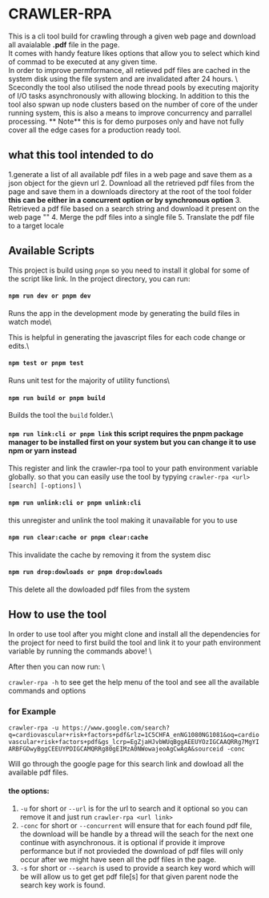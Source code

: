 # CRAWLER-RPA
This is a cli tool build for crawling through a given web page and download all avaialable **.pdf** file in the page.\
It comes with handy feature likes options that allow you to select which kind of commad to be executed at any given time.\
In order to improve permformance, all retieved pdf files are cached in the system disk using the file system and are invalidated after 24 hours. \ 
Scecondly the tool also utilised the node thread pools by executing majority of I/O tasks asynchronously with allowing blocking. In addition to this the tool also spwan up node clusters based on the number of core of the under running system, this is also a means to improve concurrency and parrallel processing. ** Note** this is for demo purposes only and have not fully cover all the edge cases for a production ready tool.

## what this tool intended to do
1.generate a list of all available pdf files in a web page and save them as a json object for the gievn url
2. Download all the retrieved pdf files from the page and save them in a downloads directory at the root of the tool folder **this can be either in a concurrent option or by synchronous option<default>**
3. Retrieved a pdf file based on a search string and download it present on the web page "<working but need improvement to covered some edge cases>"
4. Merge the pdf files into a single file 
5. Translate the pdf file to a target locale<in progress> 


## Available Scripts

This project is build using `pnpm` so you need to install it global for some of the script like link. In the project directory, you can run:

#### `npm run dev or pnpm dev`

Runs the app in the development mode by generating the build files in watch mode\

This is helpful in generating the javascript files for each code change or edits.\


#### `npm test or pnpm test`

Runs unit test for the majority of utility functions\

#### `npm run build or pnpm build`

Builds the tool the `build` folder.\


#### `npm run link:cli or pnpm link` this script requires the pnpm package manager to be installed first on your system but you can change it to use npm or yarn instead
This register and link the crawler-rpa tool to your path environment variable globally. so that you can easily use the tool by typying `crawler-rpa <url> [search] [-options]` \

#### `npm run unlink:cli or pnpm unlink:cli`
this unregister and unlink the tool making it unavailable for you to use

#### `npm run clear:cache or pnpm clear:cache` 
This invalidate the cache by removing it from the system disc

#### `npm run drop:dowloads or pnpm drop:dowloads`

This delete all the dowloaded pdf files from the system

## How to use the tool

In order to use tool after you might clone and install all the dependencies for the project for need to first build the tool and link it to your path environment variable by running the commands above! \

After then you can now run: \

`crawler-rpa -h` to see get the help menu of the tool and see all the available commands and options

### for Example

`crawler-rpa -u https://www.google.com/search?q=cardiovascular+risk+factors+pdf&rlz=1C5CHFA_enNG1080NG1081&oq=cardiovascular+risk+factors+pdf&gs_lcrp=EgZjaHJvbWUqBggAEEUYOzIGCAAQRRg7MgYIARBFGDwyBggCEEUYPDIGCAMQRRg80gEIMzA0NWowajeoAgCwAgA&sourceid -conc`

Will go through the google page for this search link and dowload all the available pdf files.

#### the options:
1. `-u` for short or `--url` is for the url to search and it optional so you can remove it and just run `crawler-rpa <url link>`
2. `-conc` for short or `--concurrent` will ensure that for each found pdf file, the download will be handle by a thread will the seach for the next one continue with asynchronous. it is optional if provide it improve performance but if not provieded the download of pdf files will only occur after we might have seen all the pdf files in the page.
3. `-s` for short or `--search` is used to provide a search key word which will be will allow us to get get pdf file[s] for that given parent node the search key work is found.

